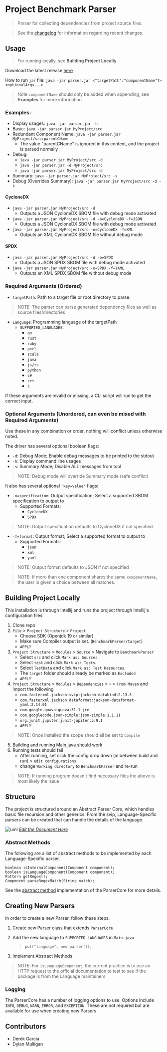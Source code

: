 # Project Benchmark Parser
> Parser for collecting dependencies from project source files.

> See the [changelog](changelog.md) for information regarding recent changes.

## Usage
> For running locally, see **Building Project Locally**

Download the latest release [here](https://github.com/SoftwareDesignLab/SBOM_WorkingGroup/releases)

How to run `jar` file: `java -jar parser.jar <"targetPath":"componentName"?> <optionalArgs...>`
> Note `componentName` should only be added when appending, see **Examples** for more information.

### Examples:
- Display usages: `java -jar parser.jar -h`
- Basic: `java -jar parser.jar MyProject/src`
- Redundant Component Name: `java -jar parser.jar MyProject/src:parentCName`
  - The value "parentCName" is ignored in this context, and the project is parsed normally
- Debug: 
  - `java -jar parser.jar MyProject/src -d`
  - `java -jar parser.jar -d MyProject/src`
  - `java -jar parser.jar MyProject/src -d`
- Summary: `java -jar parser.jar MyProject/src -s`
- Debug (Overrides Summary): `java -jar parser.jar MyProject/src -d -s`
#### CycloneDX
- `java -jar parser.jar MyProject/src -d`
  - Outputs a JSON CycloneDX SBOM file with debug mode activated
- `java -jar parser.jar MyProject/src -d -o=CycloneDX -f=JSON`
  - Outputs a JSON CycloneDX SBOM file with debug mode activated
- `java -jar parser.jar MyProject/src -o=CycloneDX -f=XML`
  - Outputs an XML CycloneDX SBOM file without debug mode
#### SPDX
- `java -jar parser.jar MyProject/src -d -o=SPDX`
  - Outputs a JSON SPDX SBOM file with debug mode activated
- `java -jar parser.jar MyProject/src -o=SPDX -f=YAML`
  - Outputs an XML SPDX SBOM file without debug mode

### Required Arguments (Ordered)
- `targetPath`: Path to a target file or root directory to parse.
> NOTE: The parser can parse generated dependency files as well as source files/directories
- `Language`: Programming language of the targetPath
   - `SUPPORTED_LANGUAGES`:
      - `go`
      - `rust`
      - `ruby`
      - `perl`
      - `scala`
      - `java`
      - `js/ts`
      - `python`
      - `c#`
      - `c++`
      - `c`

If these arguments are invalid or missing, a CLI script will run to get the correct input.

### Optional Arguments (Unordered, can even be mixed with Required Arguments)
Use these in any combination or order, nothing will conflict unless otherwise noted.

The driver has several optional boolean flags:
- `-d`: Debug Mode; Enable debug messages to be printed to the stdout
- `-h`: Display command line usages
- `-s`: Summary Mode; Disable ALL messages from tool
> NOTE: Debug mode will override Summary mode (safe conflict)

It also has several optional `'key=value'` flags:
- `-o=specification`: Output specification; Select a supported SBOM specification to output to
    - Supported Formats:
        - `CycloneDX`
        - `SPDX`
> NOTE: Output specification defaults to CycloneDX if not specified

- `-f=format`: Output format; Select a supported format to output to
   - Supported Formats:
      - `json`
      - `xml`
      - `yaml`
> NOTE: Output format defaults to JSON if not specified

> NOTE: If more than one component shares the same `componentName`, the user
> is given a choice between all matches.

## Building Project Locally
This installation is through Intellij and runs the project through Intellij's configuration files
1. Clone repo
2. `File` > `Project Structure` > `Project`
   - Choose SDK (Openjdk 19 or similar)
   - Make sure Compiler output is set. (`BenchmarkParser/target`)
   - `APPLY`
3. `Project Structure` > `Modules` > `Source` > Navigate to `BenchmarkParser`
   - Select `src` and click `Mark as: Sources`.
   - Select `test` and click `Mark as: Tests`.
   - Select `TestData` and click `Mark as: Test Resources`.
   - The `target` folder should already be marked as `Excluded`
   - `APPLY`
4. `Project Structure` > `Modules` > `Dependencies` > `+` > `From Maven` and import the following
   - `com.fasterxml.jackson.svip:jackson-databind:2.13.3`
   - `com.fasterxml.jackson.dataformat:jackson-dataformat-yaml:2.14.01`
   - `com.google.guava:guava:31.1-jre`
   - `com.googlecode.json-simple:json-simple:1.1.11`
   - `org.junit.jupiter:junit-jupiter:5.9.1`
   - `APPLY`
> NOTE: Once Installed the scope should all be set to `Compile`
5. Building and running Main.java should work
6. Running tests should fail
   - After running, set click the config drop down (in between build and run) > `edit configurations`
   - change `Working directory` to `BenchmarkParser` and re-run
> NOTE: If running program doesn't find necessary files the above is most likely the issue

## Structure
The project is structured around an Abstract Parser Core, which handles basic file recursion and other generics. From
the svip, Language-Specific parsers can be created that can handle the details of the language.

![uml](uml.png)
[_Edit the Document Here_](https://drive.google.com/file/d/1RKeNBU7_Qosw1GvXTrkQyCOQ2ea-JcXX/view?usp=share_link)

### Abstract Methods
The following are a list of abstract methods to be implemented by each Language-Specific parser.

    boolean isInternalComponent(Component component);
    boolean isLanguageComponent(Component component);
    Pattern getRegex();
    Component parseRegexMatch(String match);
See the [abstract method](src/main/java/parsers/ParserCore.java) implementation of the ParserCore for more details.

## Creating New Parsers
In order to create a new Parser, follow these steps.
1. Create new Parser class that extends `ParserCore`
2. Add the new language to `SUPPORTED_LANGUAGES` in `Main.java`

   > ```put("language", new parser());```
3. Implement Abstract Methods
> NOTE: For `isLanguageComponent`, the current practice is to use an HTTP request to the official documentation to test
> to see if the package is from the Language maintainers

### Logging
The ParserCore has a number of logging options to use. Options include `INFO`, `DEBUG`, `WARN`, `ERROR`, and `EXCEPTION`.
These are not required but are available for use when creating new Parsers.


## Contributors
- Derek Garcia
- Dylan Mulligan